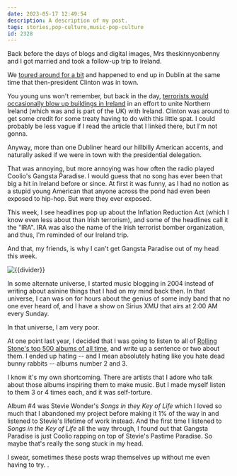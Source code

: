 ```yaml
---
date: 2023-05-17 12:49:54
description: A description of my post.
tags: stories,pop-culture,music-pop-culture
id: 2328
---
```

Back before the days of blogs and digital images, Mrs theskinnyonbenny and I got married and took a follow-up trip to Ireland.

We <a href="https://theskinnyonbenny.com/blog2/archives/113">toured around for a bit</a> and happened to end up in Dublin at the same time that then-president Clinton was in town.
<!--more-->
You young uns won't remember, but back in the day, <a href="https://en.wikipedia.org/wiki/The_Troubles" target="_blank">terrorists would occasionally blow up buildings in Ireland</a> in an effort to unite Northern Ireland (which was and is part of the UK) with Ireland.  Clinton was around to get some credit for some treaty having to do with this little spat.  I could probably be less vague if I read the article that I linked there, but I'm not gonna.

Anyway, more than one Dubliner heard our hillbilly American accents, and naturally asked if we were in town with the presidential delegation.

That was annoying, but more annoying was how often the radio played Coolio's Gangsta Paradise.  I would guess that no song has ever been that big a hit in Ireland before or since.  At first it was funny, as I had no notion as a stupid young American that anyone across the pond had even been exposed to hip-hop.  But were they ever exposed.

This week, I see headlines pop up about the Inflation Reduction Act (which I know even less about than Irish terrorism), and some of the headlines call it the "IRA".  IRA was also the name of the Irish terrorist bomber organization, and thus, I'm reminded of our Ireland trip.

And that, my friends, is why I can't get Gangsta Paradise out of my head this week.

<p><img src="/img/greenline.gif" class="greenline" alt="{{divider}}" /></p>

In some alternate universe, I started music blogging in 2004 instead of writing about asinine things that I had on my mind back then.  In that universe, I can was on for hours about the genius of some indy band that no one ever heard of, and I have a show on Sirius XMU that airs at 2:00 AM every Sunday.

In that universe, I am very poor.

At one point last year, I decided that I was going to listen to all of <a href="https://www.rollingstone.com/music/music-lists/best-albums-of-all-time-1062063/marvin-gaye-whats-going-on-4-1063232/">Rolling Stone's top 500 albums of all time</a>, and write up a sentence or two about them.  I ended up hating -- and I mean absolutely hating like you hate dead bunny rabbits -- albums number 2 and 3.  

I know it's my own shortcoming.  There are artists that I adore who talk about those albums inspiring them to make music.  But I made myself listen to them 3 or 4 times each, and it was self-torture.

Album #4 was Stevie Wonder's <i>Songs in they Key of Life</i> which I loved so much that I abandoned my project before making it 1% of the way in and listened to Stevie's lifetime of work instead.  And the first time I listened to <i>Songs in the Key of Life</i> all the way through, I found out that Gangsta Paradise is just Coolio rapping on top of Stevie's Pastime Paradise.  So maybe that's really the song stuck in my head.

I swear, sometimes these posts wrap themselves up without me even having to try.
.